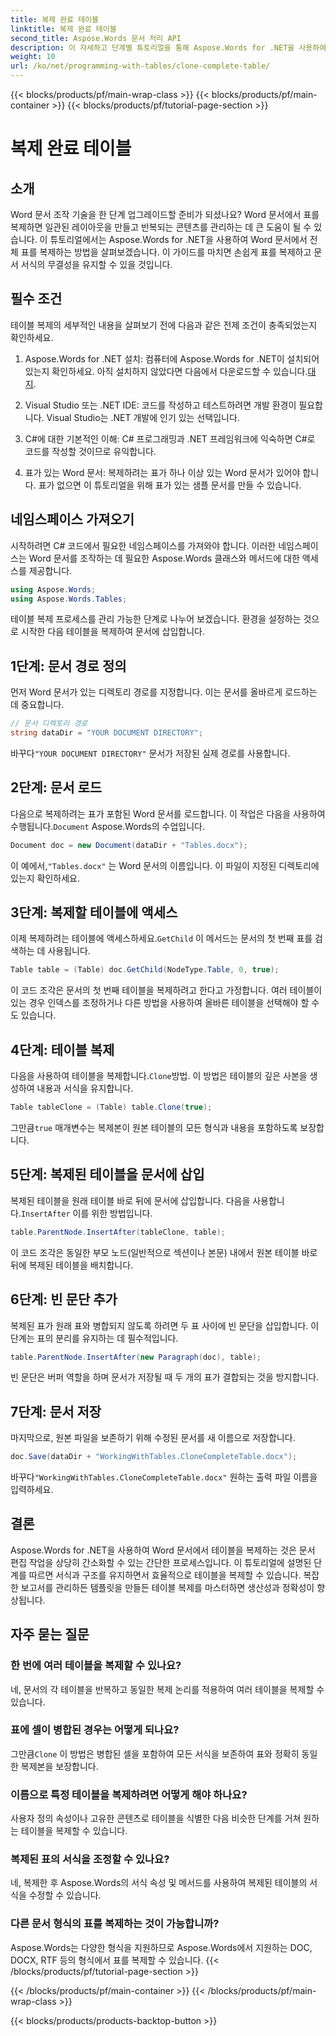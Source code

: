 ```yaml
---
title: 복제 완료 테이블
linktitle: 복제 완료 테이블
second_title: Aspose.Words 문서 처리 API
description: 이 자세하고 단계별 튜토리얼을 통해 Aspose.Words for .NET을 사용하여 Word 문서에서 전체 표를 복제하는 방법을 알아보세요.
weight: 10
url: /ko/net/programming-with-tables/clone-complete-table/
---
```


{{< blocks/products/pf/main-wrap-class >}}
{{< blocks/products/pf/main-container >}}
{{< blocks/products/pf/tutorial-page-section >}}

# 복제 완료 테이블

## 소개

Word 문서 조작 기술을 한 단계 업그레이드할 준비가 되셨나요? Word 문서에서 표를 복제하면 일관된 레이아웃을 만들고 반복되는 콘텐츠를 관리하는 데 큰 도움이 될 수 있습니다. 이 튜토리얼에서는 Aspose.Words for .NET을 사용하여 Word 문서에서 전체 표를 복제하는 방법을 살펴보겠습니다. 이 가이드를 마치면 손쉽게 표를 복제하고 문서 서식의 무결성을 유지할 수 있을 것입니다.

## 필수 조건

테이블 복제의 세부적인 내용을 살펴보기 전에 다음과 같은 전제 조건이 충족되었는지 확인하세요.

1. Aspose.Words for .NET 설치: 컴퓨터에 Aspose.Words for .NET이 설치되어 있는지 확인하세요. 아직 설치하지 않았다면 다음에서 다운로드할 수 있습니다.[대지](https://releases.aspose.com/words/net/).

2. Visual Studio 또는 .NET IDE: 코드를 작성하고 테스트하려면 개발 환경이 필요합니다. Visual Studio는 .NET 개발에 인기 있는 선택입니다.

3. C#에 대한 기본적인 이해: C# 프로그래밍과 .NET 프레임워크에 익숙하면 C#로 코드를 작성할 것이므로 유익합니다.

4. 표가 있는 Word 문서: 복제하려는 표가 하나 이상 있는 Word 문서가 있어야 합니다. 표가 없으면 이 튜토리얼을 위해 표가 있는 샘플 문서를 만들 수 있습니다.

## 네임스페이스 가져오기

시작하려면 C# 코드에서 필요한 네임스페이스를 가져와야 합니다. 이러한 네임스페이스는 Word 문서를 조작하는 데 필요한 Aspose.Words 클래스와 메서드에 대한 액세스를 제공합니다.

```csharp
using Aspose.Words;
using Aspose.Words.Tables;
```

테이블 복제 프로세스를 관리 가능한 단계로 나누어 보겠습니다. 환경을 설정하는 것으로 시작한 다음 테이블을 복제하여 문서에 삽입합니다.

## 1단계: 문서 경로 정의

먼저 Word 문서가 있는 디렉토리 경로를 지정합니다. 이는 문서를 올바르게 로드하는 데 중요합니다.

```csharp
// 문서 디렉토리 경로
string dataDir = "YOUR DOCUMENT DIRECTORY";
```

 바꾸다`"YOUR DOCUMENT DIRECTORY"` 문서가 저장된 실제 경로를 사용합니다.

## 2단계: 문서 로드

 다음으로 복제하려는 표가 포함된 Word 문서를 로드합니다. 이 작업은 다음을 사용하여 수행됩니다.`Document` Aspose.Words의 수업입니다.

```csharp
Document doc = new Document(dataDir + "Tables.docx");
```

 이 예에서,`"Tables.docx"` 는 Word 문서의 이름입니다. 이 파일이 지정된 디렉토리에 있는지 확인하세요.

## 3단계: 복제할 테이블에 액세스

 이제 복제하려는 테이블에 액세스하세요.`GetChild` 이 메서드는 문서의 첫 번째 표를 검색하는 데 사용됩니다.

```csharp
Table table = (Table) doc.GetChild(NodeType.Table, 0, true);
```

이 코드 조각은 문서의 첫 번째 테이블을 복제하려고 한다고 가정합니다. 여러 테이블이 있는 경우 인덱스를 조정하거나 다른 방법을 사용하여 올바른 테이블을 선택해야 할 수도 있습니다.

## 4단계: 테이블 복제

 다음을 사용하여 테이블을 복제합니다.`Clone`방법. 이 방법은 테이블의 깊은 사본을 생성하여 내용과 서식을 유지합니다.

```csharp
Table tableClone = (Table) table.Clone(true);
```

 그만큼`true` 매개변수는 복제본이 원본 테이블의 모든 형식과 내용을 포함하도록 보장합니다.

## 5단계: 복제된 테이블을 문서에 삽입

 복제된 테이블을 원래 테이블 바로 뒤에 문서에 삽입합니다. 다음을 사용합니다.`InsertAfter` 이를 위한 방법입니다.

```csharp
table.ParentNode.InsertAfter(tableClone, table);
```

이 코드 조각은 동일한 부모 노드(일반적으로 섹션이나 본문) 내에서 원본 테이블 바로 뒤에 복제된 테이블을 배치합니다.

## 6단계: 빈 문단 추가

복제된 표가 원래 표와 병합되지 않도록 하려면 두 표 사이에 빈 문단을 삽입합니다. 이 단계는 표의 분리를 유지하는 데 필수적입니다.

```csharp
table.ParentNode.InsertAfter(new Paragraph(doc), table);
```

빈 문단은 버퍼 역할을 하며 문서가 저장될 때 두 개의 표가 결합되는 것을 방지합니다.

## 7단계: 문서 저장

마지막으로, 원본 파일을 보존하기 위해 수정된 문서를 새 이름으로 저장합니다.

```csharp
doc.Save(dataDir + "WorkingWithTables.CloneCompleteTable.docx");
```

 바꾸다`"WorkingWithTables.CloneCompleteTable.docx"` 원하는 출력 파일 이름을 입력하세요.

## 결론

Aspose.Words for .NET을 사용하여 Word 문서에서 테이블을 복제하는 것은 문서 편집 작업을 상당히 간소화할 수 있는 간단한 프로세스입니다. 이 튜토리얼에 설명된 단계를 따르면 서식과 구조를 유지하면서 효율적으로 테이블을 복제할 수 있습니다. 복잡한 보고서를 관리하든 템플릿을 만들든 테이블 복제를 마스터하면 생산성과 정확성이 향상됩니다.

## 자주 묻는 질문

### 한 번에 여러 테이블을 복제할 수 있나요?
네, 문서의 각 테이블을 반복하고 동일한 복제 논리를 적용하여 여러 테이블을 복제할 수 있습니다.

### 표에 셀이 병합된 경우는 어떻게 되나요?
 그만큼`Clone` 이 방법은 병합된 셀을 포함하여 모든 서식을 보존하여 표와 정확히 동일한 복제본을 보장합니다.

### 이름으로 특정 테이블을 복제하려면 어떻게 해야 하나요?
사용자 정의 속성이나 고유한 콘텐츠로 테이블을 식별한 다음 비슷한 단계를 거쳐 원하는 테이블을 복제할 수 있습니다.

### 복제된 표의 서식을 조정할 수 있나요?
네, 복제한 후 Aspose.Words의 서식 속성 및 메서드를 사용하여 복제된 테이블의 서식을 수정할 수 있습니다.

### 다른 문서 형식의 표를 복제하는 것이 가능합니까?
Aspose.Words는 다양한 형식을 지원하므로 Aspose.Words에서 지원하는 DOC, DOCX, RTF 등의 형식에서 표를 복제할 수 있습니다.
{{< /blocks/products/pf/tutorial-page-section >}}

{{< /blocks/products/pf/main-container >}}
{{< /blocks/products/pf/main-wrap-class >}}

{{< blocks/products/products-backtop-button >}}
